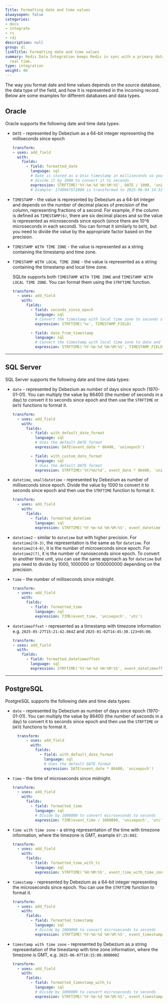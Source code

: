 ```yaml
---
Title: Formatting date and time values
alwaysopen: false
categories:
- docs
- integrate
- rs
- rdi
description: null
group: di
linkTitle: Formatting date and time values
summary: Redis Data Integration keeps Redis in sync with a primary database in near
  real time.
type: integration
weight: 40
---
```


The way you format date and time values depends on the source database, the data type of the field, and how it is represented in the incoming record. Below are some examples for different databases and data types.

## Oracle

Oracle supports the following date and time data types:

- `DATE` - represented by Debezium as a 64-bit integer representing the milliseconds since epoch
  ```yaml
  transform:
  - uses: add_field
    with:
      fields:
        - field: formatted_date
          language: sql
          # Date is stored as a Unix timestamp in milliseconds so you need to
          # divide it by 1000 to convert it to seconds.
          expression: STRFTIME('%Y-%m-%d %H:%M:%S', DATE / 1000, 'unixepoch')
          # Example: 1749047572000 is transformed to 2025-06-04 14:32:52
  ```
- `TIMESTAMP` - the value is represented by Debezium as a 64-bit integer and depends on the number of decimal places of precision of the column, representing fractions of a second. For example, if the column is defined as `TIMESTAMP(6)`, there are six decimal places and so the value is represented as microseconds since epoch (since there are 10^6 microseconds in each second).
You can format it similarly to `DATE`, but you need to divide the value by the appropriate factor based on the precision.

- `TIMESTAMP WITH TIME ZONE` - the value is represented as a string containing the timestamp and time zone.

- `TIMESTAMP WITH LOCAL TIME ZONE` - the value is represented as a string containing the timestamp and local time zone.

  SQLite supports both `TIMESTAMP WITH TIME ZONE` and `TIMESTAMP WITH LOCAL TIME ZONE`. You can format them using the `STRFTIME` function.

  ```yaml
  transform:
    - uses: add_field
      with:
        fields:
          - field: seconds_since_epoch
            language: sql
            # Convert the timestamp with local time zone to seconds since epoch.
            expression: STRFTIME('%s', TIMESTAMP_FIELD)

          - field: date_from_timestamp
            language: sql
            # Convert the timestamp with local time zone to date and time.
            expression: STRFTIME('%Y-%m-%d %H:%M:%S', TIMESTAMP_FIELD)
  ```

----

## SQL Server
SQL Server supports the following date and time data types:

- `date` - represented by Debezium as number of days since epoch (1970-01-01). You can multiply the value by 86400 (the number of seconds in a day) to convert it to seconds since epoch and then use the `STRFTIME` or `DATE` functions to format it.
  ```yaml
  transform:
    - uses: add_field
      with:
        fields:
          - field: with_default_date_format
            language: sql
            # Uses the default DATE format
            expression: DATE(event_date * 86400, 'unixepoch')
  
          - field: with_custom_date_format
            language: sql
            # Uses the default DATE format
            expression: STRFTIME('%Y/%m/%d', event_date * 86400, 'unixepoch')
  ```

- `datetime`, `smalldatetime` - represented by Debezium as number of milliseconds since epoch. Divide the value by 1000 to convert it to seconds since epoch and then use the `STRFTIME` function to format it.
  ```yaml
  transform:
    - uses: add_field
      with:
        fields:
          - field: formatted_datetime
            language: sql
            expression: STRFTIME('%Y-%m-%d %H:%M:%S', event_datetime / 1000, 'unixepoch')
  ```

- `datetime2` - similar to `datetime` but with higher precision. For `datetime2(0-3)`, the representation is the same as for `datetime`. For `datetime2(4-6)`, it is the number of microseconds since epoch. For `datetime2(7)`, it is the number of nanoseconds since epoch. To convert to another time unit, you can use the same approach as for `datetime` but you need to divide by 1000, 1000000 or 1000000000 depending on the precision.

- `time` - the number of milliseconds since midnight.
  ```yaml
  transform:
    - uses: add_field
      with:
        fields:
          - field: formatted_time
            language: sql
            expression: TIME(event_time, 'unixepoch', 'utc')
  ```

- `datetimeoffset` - represented as a timestamp with timezone information e.g. `2025-05-27T15:21:42.864Z` and `2025-01-02T14:45:30.123+05:00`. 
  ```yaml
  transform:
  - uses: add_field
    with:
      fields:
        - field: formatted_datetimeoffset
          language: sql
          expression: STRFTIME('%Y-%m-%d %H:%M:%S', event_datetimeoffset)
  ```




<!-- TODO [ilianiliev-redis]: Test and document the dynamic expressions for the rest of the supported databases - MySQL, PostgresSQL, MongoDB -->



----

## PostgreSQL

PostgreSQL supports the following date and time data types:

- `date` - represented by Debezium as number of days since epoch (1970-01-01). You can multiply the value by 86400 (the number of seconds in a day) to convert it to seconds since epoch and then use the `STRFTIME` or `DATE` functions to format it.
  ```yaml
    transform:
        - uses: add_field
          with:
            fields:
              - field: with_default_date_format
                language: sql
                # Uses the default DATE format
                expression: DATE(event_date * 86400, 'unixepoch')
  ```

- `time` - the time of microseconds since midnight.
  ```yaml
  transform:
    - uses: add_field
      with:
        fields:
          - field: formatted_time
            language: sql
            # Divide by 1000000 to convert microseconds to seconds
            expression: TIME(event_time / 1000000, 'unixepoch', 'utc')
  ```

- `time with time zone` - a string representation of the time with timezone information, where the timezone is GMT, example `07:15:00Z`.
  ```yaml
  transform:
    - uses: add_field
      with:
        fields:
          - field: formatted_time_with_tz
            language: sql
            expression: STRFTIME('%H:%M:%S', event_time_with_time_zone)
  ```

- `timestamp` - represented by Debezium as a 64-bit integer representing the microseconds since epoch. You can use the `STRFTIME` function to format it.
  ```yaml
  transform:
    - uses: add_field
      with:
        fields:
          - field: formatted_timestamp
            language: sql
            # Divide by 1000000 to convert microseconds to seconds
            expression: STRFTIME('%Y-%m-%d %H:%M:%S', event_timestamp / 1000000, 'unixepoch')
  ```

- `timestamp with time zone` - represented by Debezium as a string representation of the timestamp with time zone information, where the timezone is GMT, e.g. `2025-06-07T10:15:00.000000Z`
  ```yaml
  transform:
    - uses: add_field
      with:
        fields:
          - field: formatted_timestamp_with_tz
            language: sql
            # Divide by 1000000 to convert microseconds to seconds
            expression: STRFTIME('%Y-%m-%d %H:%M:%S', event_timestamp_with_time_zone)
  ```
